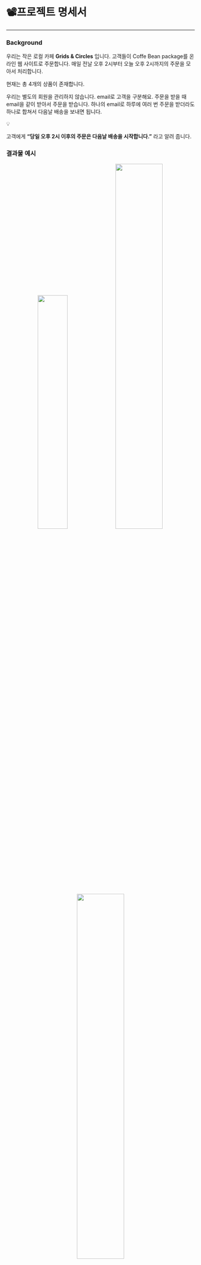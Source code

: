 # 📽️프로젝트 명세서

***

### Background

우리는 작은 로컬 카페 **Grids & Circles** 입니다. 고객들이 Coffe Bean package를 온라인 웹 사이트로 주문합니다. 매일 전날 오후 2시부터 오늘 오후 2시까지의 주문을 모아서
처리합니다.

현재는 총 4개의 상품이 존재합니다.

우리는 별도의 회원을 관리하지 않습니다. email로 고객을 구분해요. 주문을 받을 때 email을 같이 받아서 주문을 받습니다. 하나의 email로 하루에 여러 번 주문을 받더라도 하나로 합쳐서 다음날 배송을
보내면 됩니다.

<aside>
💡

고객에게 **“당일 오후 2시 이후의 주문은 다음날 배송을 시작합니다.”** 라고 알려 줍니다.

</aside>

### **결과물 예시**

<center>
<img src="image/init1.png" width="40%" height="40%">
<img src="image/init2.png" width="50%" height="50%">
<img src="image/init3.png" width="50%" height="50%">
</center>

***

# 👥팀원

- 윤이건 - 팀장, 전체 예외 처리, 로그 처리 개발
- 윤수빈 - 프론트 개발
- 박상혁 - 문서화 작업
- 박윤영 - 배송상태, 수량 관리 기능 개발
- 이민정 - 인기 상품 조회 API 및 서비스 개발
- 이현섭 - 페이징 기능 개발, 테스트 데이터 작업

***

## 👤 사용자

### 📑 주문

1. 사용자는 커피를 주문할 수 있다.
    1. 주문할 상품, 주소, 우편번호를 받아서 주문 데이터 저장
    2. 주문할 때 수량이 0 이하로 떨어지면 오류 발생 (예외 처리)
2. 사용자는 자신의 주문 내역을 조회할 수 있다.
    1. 주문 내역에는 총 금액(totalprice)을 반환한다
    2. 페이징 기능
3. 사용자는 자신의 주문 내역 중 배송지 정보를 수정할 수 있다.
    1. 배송하기 전이라면 수정할 수 있음 → 기존 코드에서 약간의 수정만
       (배송 상태가 ACCEPTED, PAYMENT_CONFIRMED라면 수정 가능)
4. 사용자는 자신의 주문을 취소할 수 있다.
    1. 배송하기 전이라면 취소할 수 있음 → 기존 코드에서 약간의 수정만
       (배송 상태가 ACCEPTED, PAYMENT_CONFIRMED라면 취소 가능)

### ☕ 커피

1. 등록한 커피 목록을 조회할 수 있다.
    1. 상품 타입, 원두 이름, 가격, (stock, 맛 추가설명)
    2. 페이징 기능
    3. 인기 상품 3개 조회 (판매량 기준)

## 👨🏽‍💼 관리자

### 📑 주문

1. 모든 사용자의 주문 내역을 조회할 수 있다.
    1. 주문 상태에 따라 검색
       (ACCEPTED, PAYMENT_CONFIRMED, READY_FOR_DELIVERY, SHIPPED,SETTLED, CANCELLED)

### ☕ 커피

1. 커피를 추가할 수 있다.
2. 커피 정보를 수정할 수 있다.
3. 커피 정보를 삭제할 수 있다.

***

## 💽스키마

<center>
<img src="image/schema.png" width="40%" height="40%">
</center>

```sql
CREATE TABLE products
(
    product_id   BINARY(36) PRIMARY KEY,
    product_name VARCHAR(20)  NOT NULL,
    category     VARCHAR(50)  NOT NULL,
    price        bigint       NOT NULL,
    stock        bigint       NOT NULL,
    description  VARCHAR(500) DEFAULT NULL,
    image_url    VARCHAR(500) NOT NULL,
    created_at   datetime(6)  NOT NULL,
    updated_at   datetime (6) DEFAULT NULL
);

CREATE TABLE orders
(
    order_id     binary(36) PRIMARY KEY,
    email        VARCHAR(50)  NOT NULL,
    address      VARCHAR(200) NOT NULL,
    postcode     VARCHAR(200) NOT NULL,
    order_status VARCHAR(50)  NOT NULL,
    created_at   datetime(6)  NOT NULL,
    updated_at   datetime(6) DEFAULT NULL,
    INDEX idx_email (email) -- email 컬럼에 인덱스 추가
);

CREATE TABLE order_items
(
    seq        bigint      NOT NULL PRIMARY KEY AUTO_INCREMENT,
    order_id   binary(36)  NOT NULL,
    product_id binary(36)  NOT NULL,
    category   VARCHAR(50) NOT NULL,
    price      bigint      NOT NULL,
    quantity   int         NOT NULL,
    created_at datetime(6) NOT NULL,
    updated_at datetime(6) DEFAULT NULL,
    INDEX (order_id),
    CONSTRAINT fk_order_items_to_order FOREIGN KEY (order_id) REFERENCES orders (order_id) ON DELETE CASCADE,
    CONSTRAINT fk_order_items_to_product FOREIGN KEY (product_id) REFERENCES products (product_id)
);
```

# 📄API 문서

[API 명세서](api_docs.md)

# 💼Usecase diagram

<center>
<img src="image/usecase_diagram_user.png" width="40%" height="40%">
<img src="image/usecase_diagram_admin.png" width="30%" height="30%">
</center>

# ⏩Flow chart

<center>
<img src="image/flowchart.png" width="50%" height="50%">
</center>

# 📟화면

- **메인 페이지**:
    - 현재 판매량 기준 인기 상품 조회
    <div><img src="image/front1.png" width="60%" height="60%"></div>
- **주문 페이지**:
  <div><img src="image/front2.gif" width="60%" height="60%"> </div>
  
    - 사용자가 상품을 주문하는 페이지
    - 상품 목록을 페이징해서 보여줍니다.
    - 장바구니(Summary)에 상품을 추가하고 제거할 수 있습니다.
- **주문 내역 페이지**:
    <div>
        <img src="image/front3.gif" width="60%" height="60%">
        <img src="image/front4.gif" width="60%" height="60%"> 
    </div>
    
    - 이메일로 사용자의 주문 내역을 페이징해서 보여줍니다.
    - 주문 정보(주소, 우편번호)를 수정할 수 있습니다.
    - 주문이 아직 처리되지 않았으면 주문을 취소할 수 있습니다.

# 컨벤션

프로젝트 명: `NBE1_1_Team08`

패키지: `nbe1.team08`

# 💬Git-flow 전략

- **master** : 배포가 가능한 가장 메인이 되는 브랜치
- **hotpix** : 빠르게 버그를 수정해야 할 때 사용하는 브랜치
- **release** : 프로젝트 배포를 준비하기 위해 사용하는 브랜치
- **develop** : 개발 과정에서 사용하는 중심 브랜치
    - **feat** : 각 기능을 구현할 때 사용하는 브랜치
    <div><img src="image/gitflow.png" width="60%" height="60%"></div> 